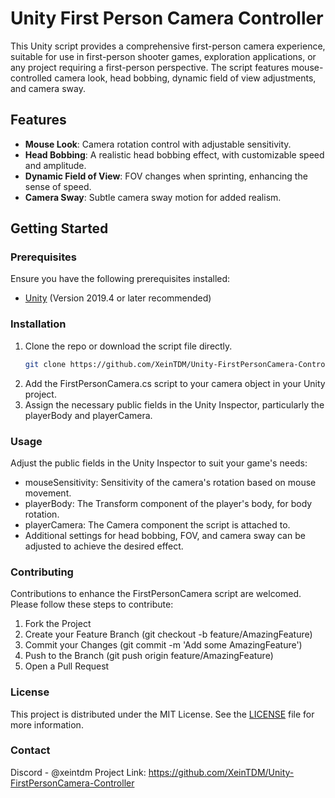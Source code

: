 # Unity First Person Camera Controller

This Unity script provides a comprehensive first-person camera experience, suitable for use in first-person shooter games, exploration applications, or any project requiring a first-person perspective. The script features mouse-controlled camera look, head bobbing, dynamic field of view adjustments, and camera sway.

## Features

- **Mouse Look**: Camera rotation control with adjustable sensitivity.
- **Head Bobbing**: A realistic head bobbing effect, with customizable speed and amplitude.
- **Dynamic Field of View**: FOV changes when sprinting, enhancing the sense of speed.
- **Camera Sway**: Subtle camera sway motion for added realism.

## Getting Started

### Prerequisites

Ensure you have the following prerequisites installed:
- [Unity](https://unity.com/) (Version 2019.4 or later recommended)

### Installation

1. Clone the repo or download the script file directly.
   ```bash
   git clone https://github.com/XeinTDM/Unity-FirstPersonCamera-Controller.git
   ```
2. Add the FirstPersonCamera.cs script to your camera object in your Unity project.
3. Assign the necessary public fields in the Unity Inspector, particularly the playerBody and playerCamera.

### Usage

Adjust the public fields in the Unity Inspector to suit your game's needs:

- mouseSensitivity: Sensitivity of the camera's rotation based on mouse movement.
- playerBody: The Transform component of the player's body, for body rotation.
- playerCamera: The Camera component the script is attached to.
- Additional settings for head bobbing, FOV, and camera sway can be adjusted to achieve the desired effect.

### Contributing

Contributions to enhance the FirstPersonCamera script are welcomed. Please follow these steps to contribute:

1. Fork the Project
2. Create your Feature Branch (git checkout -b feature/AmazingFeature)
3. Commit your Changes (git commit -m 'Add some AmazingFeature')
4. Push to the Branch (git push origin feature/AmazingFeature)
5. Open a Pull Request

### License

This project is distributed under the MIT License. See the [LICENSE](https://github.com/XeinTDM/Unity-FirstPersonCamera-Controller/blob/main/LICENSE) file for more information.

### Contact

Discord - @xeintdm
Project Link: https://github.com/XeinTDM/Unity-FirstPersonCamera-Controller
